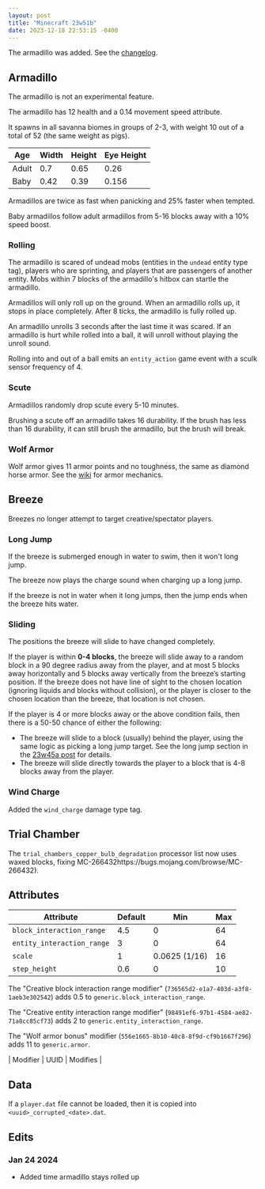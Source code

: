 ```yaml
---
layout: post
title: "Minecraft 23w51b"
date: 2023-12-18 22:53:15 -0400
---
```


The armadillo was added. See the [changelog](https://www.minecraft.net/en-us/article/minecraft-snapshot-23w51a).

## Armadillo

The armadillo is not an experimental feature.

The armadillo has 12 health and a 0.14 movement speed attribute.

It spawns in all savanna biomes in groups of 2-3, with weight 10 out of a total of 52 (the same weight as pigs).

| Age   | Width | Height | Eye Height |
| ----- | ----- | ------ | ---------- |
| Adult | 0.7   | 0.65   | 0.26       |
| Baby  | 0.42  | 0.39   | 0.156      |

Armadillos are twice as fast when panicking and 25% faster when tempted.

Baby armadillos follow adult armadillos from 5-16 blocks away with a 10% speed boost.

### Rolling

The armadillo is scared of undead mobs (entities in the `undead` entity type tag), players who are sprinting, and players that are passengers of another entity. Mobs within 7 blocks of the armadillo's hitbox can startle the armadillo.

Armadillos will only roll up on the ground. When an armadillo rolls up, it stops in place completely. After 8 ticks, the armadillo is fully rolled up.

An armadillo unrolls 3 seconds after the last time it was scared. If an armadillo is hurt while rolled into a ball, it will unroll without playing the unroll sound.

Rolling into and out of a ball emits an `entity_action` game event with a sculk sensor frequency of 4.

### Scute

Armadillos randomly drop scute every 5-10 minutes.

Brushing a scute off an armadillo takes 16 durability. If the brush has less than 16 durability, it can still brush the armadillo, but the brush will break.

### Wolf Armor

Wolf armor gives 11 armor points and no toughness, the same as diamond horse armor. See the [wiki](https://minecraft.wiki/w/Armor#Mechanics) for armor mechanics.

## Breeze

Breezes no longer attempt to target creative/spectator players.

### Long Jump

If the breeze is submerged enough in water to swim, then it won't long jump.

The breeze now plays the charge sound when charging up a long jump.

If the breeze is not in water when it long jumps, then the jump ends when the breeze hits water.

### Sliding

The positions the breeze will slide to have changed completely.

If the player is within **0-4 blocks**, the breeze will slide away to a random block in a 90 degree radius away from the player, and at most 5 blocks away horizontally and 5 blocks away vertically from the breeze’s starting position. If the breeze does not have line of sight to the chosen location (ignoring liquids and blocks without collision), or the player is closer to the chosen location than the breeze, that location is not chosen.

If the player is 4 or more blocks away or the above condition fails, then there is a 50-50 chance of either the following:

- The breeze will slide to a block (usually) behind the player, using the same logic as picking a long jump target. See the long jump section in the [23w45a post](https://tis.codes/snapshots/23w45a) for details.
- The breeze will slide directly towards the player to a block that is 4-8 blocks away from the player.

### Wind Charge

Added the `wind_charge` damage type tag.

## Trial Chamber

The `trial_chambers_copper_bulb_degradation` processor list now uses waxed blocks, fixing MC-266432https://bugs.mojang.com/browse/MC-266432).

## Attributes

| Attribute                  | Default | Min           | Max |
| -------------------------- | ------- | ------------- | --- |
| `block_interaction_range`  | 4.5     | 0             | 64  |
| `entity_interaction_range` | 3       | 0             | 64  |
| `scale`                    | 1       | 0.0625 (1/16) | 16  |
| `step_height`              | 0.6     | 0             | 10  |

The "Creative block interaction range modifier" (`736565d2-e1a7-403d-a3f8-1aeb3e302542`) adds 0.5 to `generic.block_interaction_range`.

The "Creative entity interaction range modifier" (`98491ef6-97b1-4584-ae82-71a8cc85cf73`) adds 2 to `generic.entity_interaction_range`.

The "Wolf armor bonus" modifier (`556e1665-8b10-40c8-8f9d-cf9b1667f296`) adds 11 to `generic.armor`.

| Modifier | UUID | Modifies |

## Data

If a `player.dat` file cannot be loaded, then it is copied into `<uuid>_corrupted_<date>.dat`.

## Edits

### Jan 24 2024

- Added time armadillo stays rolled up

